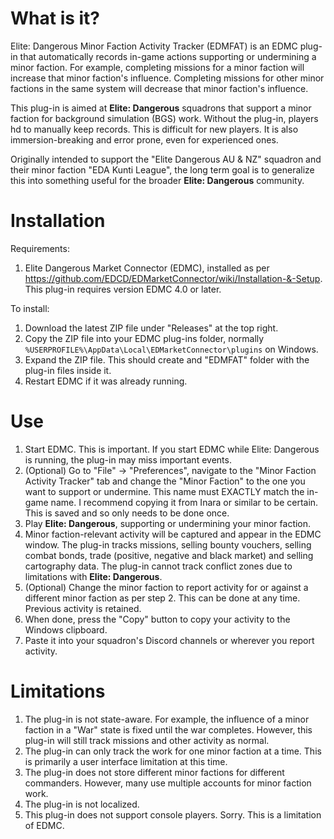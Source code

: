 # What is it?

Elite: Dangerous Minor Faction Activity Tracker (EDMFAT) is an EDMC plug-in that automatically records in-game actions supporting or undermining a minor faction. For example, completing missions for a minor faction will increase that minor faction's influence. Completing missions for other minor factions in the same system will decrease that minor faction's influence.

This plug-in is aimed at **Elite: Dangerous** squadrons that support a minor faction for background simulation (BGS) work. Without the plug-in, players hd to manually keep records. This is difficult for new players. It is also immersion-breaking and error prone, even for experienced ones.

Originally intended to support the "Elite Dangerous AU & NZ" squadron and their minor faction "EDA Kunti League", the long term goal is to generalize this into something useful for the broader **Elite: Dangerous** community.

# Installation

Requirements:
1. Elite Dangerous Market Connector (EDMC), installed as per https://github.com/EDCD/EDMarketConnector/wiki/Installation-&-Setup. This plug-in requires version EDMC 4.0 or later.

To install:
1. Download the latest ZIP file under "Releases" at the top right.
2. Copy the ZIP file into your EDMC plug-ins folder, normally `%USERPROFILE%\AppData\Local\EDMarketConnector\plugins` on Windows.
3. Expand the ZIP file. This should create and "EDMFAT" folder with the plug-in files inside it.
4. Restart EDMC if it was already running.

# Use

1. Start EDMC. This is important. If you start EDMC while Elite: Dangerous is running, the plug-in may miss important events.
2. (Optional) Go to "File" -> "Preferences", navigate to the "Minor Faction Activity Tracker" tab and change the "Minor Faction" to the one you want to support or undermine. This name must EXACTLY match the in-game name. I recommend copying it from Inara or similar to be certain. This is saved and so only needs to be done once.
3. Play **Elite: Dangerous**, supporting or undermining your minor faction. 
4. Minor faction-relevant activity will be captured and appear in the EDMC window. The plug-in tracks missions, selling bounty vouchers, selling combat bonds, trade (positive, negative and black market) and selling cartography data. The plug-in cannot track conflict zones due to limitations with **Elite: Dangerous**.
5. (Optional) Change the minor faction to report activity for or against a different minor faction as per step 2. This can be done at any time. Previous activity is retained.
6. When done, press the "Copy" button to copy your activity to the Windows clipboard.
7. Paste it into your squadron's Discord channels or wherever you report activity.

# Limitations

1. The plug-in is not state-aware. For example, the influence of a minor faction in a "War" state is fixed until the war completes. However, this plug-in will still track missions and other activity as normal.
2. The plug-in can only track the work for one minor faction at a time. This is primarily a user interface limitation at this time.
3. The plug-in does not store different minor factions for different commanders. However, many use multiple accounts for minor faction work.
4. The plug-in is not localized.
5. This plug-in does not support console players. Sorry. This is a limitation of EDMC.

